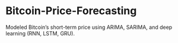 # Bitcoin-Price-Forecasting
Modeled Bitcoin’s short-term price using ARIMA, SARIMA, and deep learning (RNN, LSTM, GRU).
